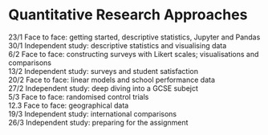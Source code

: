 # Quantitative Research Approaches

23/1 Face to face: getting started, descriptive statistics, Jupyter and Pandas  
30/1 Independent study: descriptive statistics and visualising data  
6/2 Face to face: constructing surveys with Likert scales; visualisations and comparisons  
13/2 Independent study: surveys and student satisfaction  
20/2 Face to face: linear models and school performance data  
27/2 Independent study: deep diving into a GCSE subejct  
5/3 Face to face: randomised control trials  
12.3 Face to face: geographical data  
19/3 Independent study: international comparisons  
26/3 Independent study: preparing for the assignment